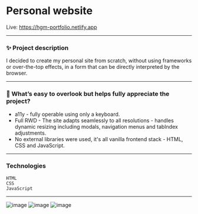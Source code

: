 # Personal website

Live: https://hgm-portfolio.netlify.app

---

### ✨ Project description

I decided to create my personal site from scratch, without using frameworks or over-the-top effects, in a form that can be directly interpreted by the browser.

---

### 🙌 What’s easy to overlook but helps fully appreciate the project?

- a11y - fully operable using only a keyboard.
- Full RWD - The site adapts seamlessly to all resolutions - handles dynamic resizing including modals, navigation menus and tabIndex adjustments.
- No external libraries were used, it's all vanilla frontend stack - HTML, CSS and JavaScript.

---

### Technologies

```
HTML
CSS
JavaScript
```

---

![image](https://github.com/user-attachments/assets/8779fd9a-f447-4433-9949-c4a62a8ce2ad) ![image](https://github.com/user-attachments/assets/cbebe874-19d2-46fa-aad1-1d2f90fdc0c8) ![image](https://github.com/user-attachments/assets/d1cf1bc9-941b-4a28-b556-a996e6ada44c)


